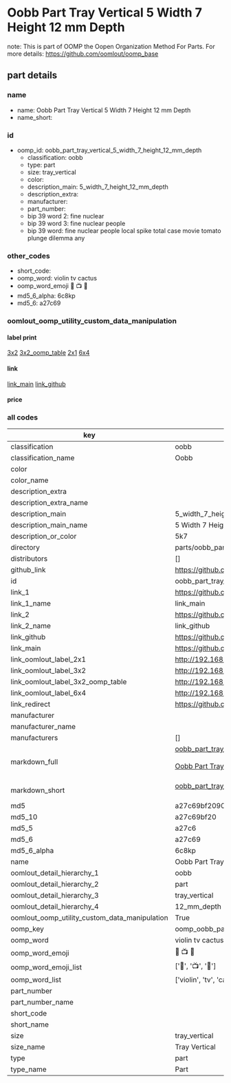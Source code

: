 # Oobb Part Tray Vertical 5 Width 7 Height 12 mm Depth  

note: This is part of OOMP the Oopen Organization Method For Parts. For more details: https://github.com/oomlout/oomp_base

##  part details
  







### name
* name: Oobb Part Tray Vertical 5 Width 7 Height 12 mm Depth
* name_short: 
### id
* oomp_id: oobb_part_tray_vertical_5_width_7_height_12_mm_depth
  * classification: oobb
  * type: part
  * size: tray_vertical
  * color: 
  * description_main: 5_width_7_height_12_mm_depth
  * description_extra: 
  * manufacturer: 
  * part_number: 
  * bip 39 word 2: fine nuclear
  * bip 39 word 3: fine nuclear people
  * bip 39 word: fine nuclear people local spike total case movie tomato plunge dilemma any

### other_codes
* short_code: 
* oomp_word: violin tv cactus
* oomp_word_emoji :violin: :tv: :cactus:
* md5_6_alpha: 6c8kp
* md5_6: a27c69






### oomlout_oomp_utility_custom_data_manipulation
#### label print
[3x2](http://192.168.1.245:1112/?label=oomp%206c8kp)
[3x2_oomp_table](http://192.168.1.108:1112/?label=oomp%206c8kp)
[2x1](http://192.168.1.242:1112/?label=oomp%206c8kp)
[6x4](http://192.168.1.55:1112/?label=oomp%206c8kp)    

#### link

[link_main](https://github.com/oomlout/oomlout_oomp_version_1_messy/tree/main/parts/oobb_part_tray_vertical_5_width_7_height_12_mm_depth) [link_github](https://github.com/oomlout/oomlout_oomp_version_1_messy/tree/main/parts/oobb_part_tray_vertical_5_width_7_height_12_mm_depth)                             

#### price







### all codes 
| key | value |  
| --- | --- |  
| classification | oobb |  
| classification_name | Oobb |  
| color |  |  
| color_name |  |  
| description_extra |  |  
| description_extra_name |  |  
| description_main | 5_width_7_height_12_mm_depth |  
| description_main_name | 5 Width 7 Height 12 mm Depth |  
| description_or_color | 5k7 |  
| directory | parts/oobb_part_tray_vertical_5_width_7_height_12_mm_depth |  
| distributors | [] |  
| github_link | https://github.com/oomlout/oomlout_oomp_part_src/tree/main/parts/oobb_part_tray_vertical_5_width_7_height_12_mm_depth |  
| id | oobb_part_tray_vertical_5_width_7_height_12_mm_depth |  
| link_1 | https://github.com/oomlout/oomlout_oomp_version_1_messy/tree/main/parts/oobb_part_tray_vertical_5_width_7_height_12_mm_depth |  
| link_1_name | link_main |  
| link_2 | https://github.com/oomlout/oomlout_oomp_version_1_messy/tree/main/parts/oobb_part_tray_vertical_5_width_7_height_12_mm_depth |  
| link_2_name | link_github |  
| link_github | https://github.com/oomlout/oomlout_oomp_version_1_messy/tree/main/parts/oobb_part_tray_vertical_5_width_7_height_12_mm_depth |  
| link_main | https://github.com/oomlout/oomlout_oomp_version_1_messy/tree/main/parts/oobb_part_tray_vertical_5_width_7_height_12_mm_depth |  
| link_oomlout_label_2x1 | http://192.168.1.242:1112/?label=oomp%206c8kp |  
| link_oomlout_label_3x2 | http://192.168.1.245:1112/?label=oomp%206c8kp |  
| link_oomlout_label_3x2_oomp_table | http://192.168.1.108:1112/?label=oomp%206c8kp |  
| link_oomlout_label_6x4 | http://192.168.1.55:1112/?label=oomp%206c8kp |  
| link_redirect | https://github.com/oomlout/oomlout_oomp_version_1_messy/tree/main/parts/oobb_part_tray_vertical_5_width_7_height_12_mm_depth |  
| manufacturer |  |  
| manufacturer_name |  |  
| manufacturers | [] |  
| markdown_full | [oobb_part_tray_vertical_5_width_7_height_12_mm_depth](none)<br>[](none)<br>[Oobb Part Tray Vertical 5 Width 7 Height 12 Mm Depth](none)<br><br> |  
| markdown_short | [oobb_part_tray_vertical_5_width_7_height_12_mm_depth](none)<br><br> |  
| md5 | a27c69bf2090e4679768e83545a5d2b6 |  
| md5_10 | a27c69bf20 |  
| md5_5 | a27c6 |  
| md5_6 | a27c69 |  
| md5_6_alpha | 6c8kp |  
| name | Oobb Part Tray Vertical 5 Width 7 Height 12 mm Depth |  
| oomlout_detail_hierarchy_1 | oobb |  
| oomlout_detail_hierarchy_2 | part |  
| oomlout_detail_hierarchy_3 | tray_vertical |  
| oomlout_detail_hierarchy_4 | 12_mm_depth |  
| oomlout_oomp_utility_custom_data_manipulation | True |  
| oomp_key | oomp_oobb_part_tray_vertical_5_width_7_height_12_mm_depth |  
| oomp_word | violin tv cactus |  
| oomp_word_emoji | :violin: :tv: :cactus: |  
| oomp_word_emoji_list | [':violin:', ':tv:', ':cactus:'] |  
| oomp_word_list | ['violin', 'tv', 'cactus'] |  
| part_number |  |  
| part_number_name |  |  
| short_code |  |  
| short_name |  |  
| size | tray_vertical |  
| size_name | Tray Vertical |  
| type | part |  
| type_name | Part |  
